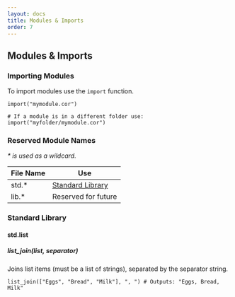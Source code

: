 ```yaml
---
layout: docs
title: Modules & Imports
order: 7
---
```


## Modules & Imports

### Importing Modules

To import modules use the `import` function.

```corlang
import("mymodule.cor")

# If a module is in a different folder use:
import("myfolder/mymodule.cor")
```

### Reserved Module Names

*\* is used as a wildcard.*

| File Name | Use                                   |
|-----------|---------------------------------------|
| std.*     | [Standard Library](#standard-library) |
| lib.*     | Reserved for future                   |

### Standard Library

#### std.list

##### list_join(list, separator)

Joins list items (must be a list of strings), separated by the separator string.

```corlang
list_join(["Eggs", "Bread", "Milk"], ", ") # Outputs: "Eggs, Bread, Milk"
```